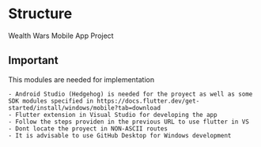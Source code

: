 # Structure

Wealth Wars Mobile App Project

## Important

This modules are needed for implementation

    - Android Studio (Hedgehog) is needed for the proyect as well as some SDK modules specified in https://docs.flutter.dev/get-started/install/windows/mobile?tab=download
    - Flutter extension in Visual Studio for developing the app
    - Follow the steps providen in the previous URL to use flutter in VS
    - Dont locate the proyect in NON-ASCII routes
    - It is advisable to use GitHub Desktop for Windows development
